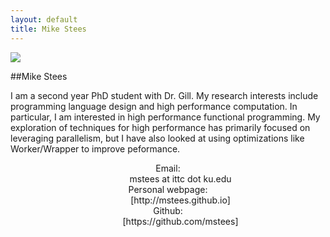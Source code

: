 ```yaml
---
layout: default
title: Mike Stees
---
```


<img src="{{site.baseurl}}/images/mikestees/me.jpg" class="floatleft"/>

##Mike Stees

I am a second year PhD student with Dr. Gill.  My research interests include programming language design and high performance computation.  In particular, I am interested in high performance functional programming.  My exploration of techniques for high performance has primarily focused on leveraging parallelism, but I have also looked at using optimizations like Worker/Wrapper to improve peformance.

<div align="center">
<dl class="dl-horizontal">
    <dt>Email:</dt>
    <dd>mstees at ittc dot ku.edu</dd>
    <dt>Personal webpage:</dt>
    <dd>[http://mstees.github.io]</dd>
    <dt>Github:</dt>
    <dd>[https://github.com/mstees]</dd>
</dl>
</div>
